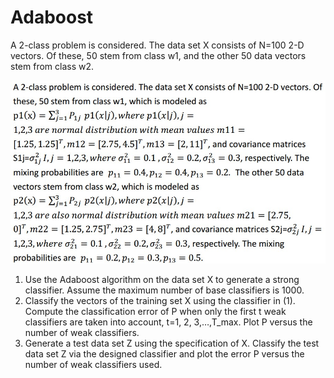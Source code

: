 Adaboost
========
A 2-class problem is considered. The data set X consists of N=100 2-D vectors. Of 
these, 50 stem from class w1, and the other 50 data vectors stem from class w2.

![question](https://raw.githubusercontent.com/timmy00274672/Adaboost/master/img/question.jpg)

1. 	Use the Adaboost algorithm on the data set X to generate a strong classifier. 
	Assume the maximum number of base classifiers is 1000.
2.	Classify the vectors of the training set X using the classifier in (1). 
	Compute the classification error of P when only the first t weak classifiers 
	are taken into account, t=1, 2, 3,…,T_max. 
	Plot P versus the number of weak classifiers.
3.	Generate a test data set Z using the specification of X. 
	Classify the test data set Z via the designed classifier and 
	plot the error P versus the number of weak classifiers used.